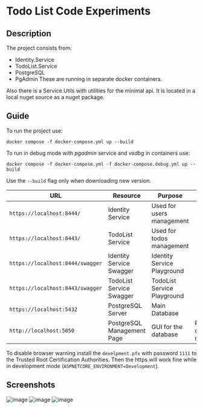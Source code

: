 # Todo List Code Experiments

## Description
The project consists from:
 - Identity.Service
 - TodoList.Service
 - PostgreSQL
 - PgAdmin
These are running in separate docker containers.

Also there is a Service.Utils with utilities for the minimal api.
It is located in a local nuget source as a nuget package.

## Guide
To run the project use:
```
docker compose -f docker-compose.yml up --build
```
To run in debug mode with *pgadmin* service and *vsdbg* in containers use:
```
docker compose -f docker-compose.yml -f docker-compose.debug.yml up --build
```
Use the `--build` flag only when downloading new version.

|**URL**|**Resource**|**Purpose**|**Comment**|
|-------|------------|-----------|-----------|
|`https://localhost:8444/`|Identity Service|Used for users management||
|`https://localhost:8443/`|TodoList Service|Used for todos management||
|`https://localhost:8444/swagger`|Identity Service Swagger|Identity Service Playground||
|`https://localhost:8443/swagger`|TodoList Service Swagger|TodoList Service Playground||
|`https://localhost:5432`|PostgreSQL Server|Main Database||
|`http://localhost:5050`|PostgreSQL Management Page|GUI for the database|Runs only in development mode|

To disable browser warning install the `develpment.pfx` with password `1111` to the Trusted Root Certification Authorities. Then the https will work fine while in development mode (`ASPNETCORE_ENVIRONMENT=Development`).

## Screenshots

![image](https://github.com/user-attachments/assets/e75aa1cc-b4b8-4c41-a7a3-085ed14fc1e0)
![image](https://github.com/user-attachments/assets/72f90a7e-35cd-45e7-85d8-612efc688052)
![image](https://github.com/user-attachments/assets/303c0fae-793d-440a-bf86-f4f7477343bb)


